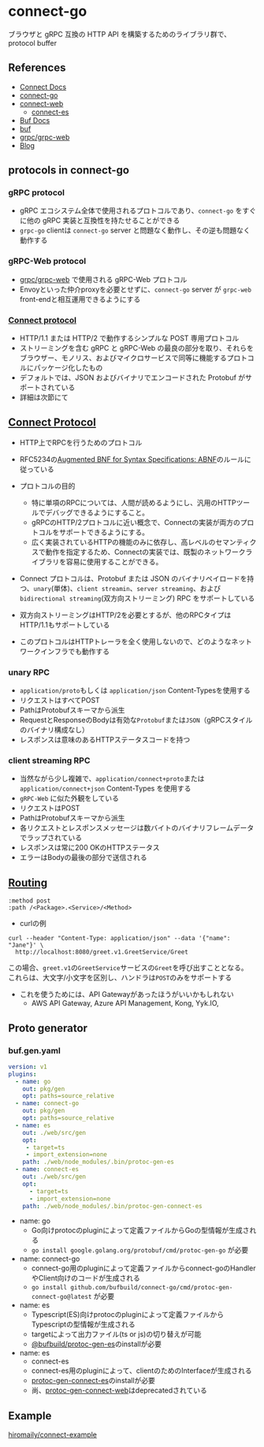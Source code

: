 # connect-go

ブラウザと gRPC 互換の HTTP API を構築するためのライブラリ群で、protocol buffer

## References

- [Connect Docs](https://connect.build/docs/introduction)
- [connect-go](https://github.com/bufbuild/connect-go)
- [connect-web](https://www.npmjs.com/package/@bufbuild/connect-web)
  - [connect-es](https://github.com/bufbuild/connect-es)
- [Buf Docs](https://docs.buf.build/installation)
- [buf](https://github.com/bufbuild/buf)
- [grpc/grpc-web](https://github.com/grpc/grpc-web)
- [Blog](https://buf.build/blog)

## protocols in connect-go 
### gRPC protocol
- gRPC エコシステム全体で使用されるプロトコルであり、`connect-go` をすぐに他の gRPC 実装と互換性を持たせることができる
- `grpc-go` clientは `connect-go` server と問題なく動作し、その逆も問題なく動作する

### gRPC-Web protocol
- [grpc/grpc-web](https://github.com/grpc/grpc-web) で使用される gRPC-Web プロトコル
- Envoyといった仲介proxyを必要とせずに、`connect-go` server が `grpc-web` front-endと相互運用できるようにする

### [Connect protocol](https://connect.build/docs/protocol/)
- HTTP/1.1 または HTTP/2 で動作するシンプルな POST 専用プロトコル
- ストリーミングを含む gRPC と gRPC-Web の最良の部分を取り、それらをブラウザー、モノリス、およびマイクロサービスで同等に機能するプロトコルにパッケージ化したもの
- デフォルトでは、JSON およびバイナリでエンコードされた Protobuf がサポートされている
- 詳細は次節にて
## [Connect Protocol](https://connect.build/docs/protocol/)
- HTTP上でRPCを行うためのプロトコル
- RFC5234の[Augmented BNF for Syntax Specifications: ABNF](https://datatracker.ietf.org/doc/html/rfc5234.html)のルールに従っている

- プロトコルの目的
  - 特に単項のRPCについては、人間が読めるようにし、汎用のHTTPツールでデバッグできるようにすること。
  - gRPCのHTTP/2プロトコルに近い概念で、Connectの実装が両方のプロトコルをサポートできるようにする。
  - 広く実装されているHTTPの機能のみに依存し、高レベルのセマンティクスで動作を指定するため、Connectの実装では、既製のネットワークライブラリを容易に使用することができる。

- Connect プロトコルは、Protobuf または JSON のバイナリペイロードを持つ、`unary`(単体)、`client streamin`、`server streaming`、および`bidirectional streaming`(双方向ストリーミング) RPC をサポートしている
- 双方向ストリーミングはHTTP/2を必要とするが、他のRPCタイプはHTTP/1.1もサポートしている
- このプロトコルはHTTPトレーラを全く使用しないので、どのようなネットワークインフラでも動作する

### unary RPC
- `application/proto`もしくは `application/json` Content-Typesを使用する
- リクエストはすべてPOST
- PathはProtobufスキーマから派生
- RequestとResponseのBodyは有効な`Protobuf`または`JSON`（gRPCスタイルのバイナリ構成なし）
- レスポンスは意味のあるHTTPステータスコードを持つ

### client streaming RPC
- 当然ながら少し複雑で、`application/connect+proto`または`application/connect+json` Content-Types を使用する
- `gRPC-Web` に似た外観をしている
- リクエストはPOST
- PathはProtobufスキーマから派生
- 各リクエストとレスポンスメッセージは数バイトのバイナリフレームデータでラップされている
- レスポンスは常に200 OKのHTTPステータス
- エラーはBodyの最後の部分で送信される

## [Routing](https://connect.build/docs/go/routing)
```
:method post
:path /<Package>.<Service>/<Method>
```
- curlの例
```
curl --header "Content-Type: application/json" --data '{"name": "Jane"}' \
  http://localhost:8080/greet.v1.GreetService/Greet
```
この場合、`greet.v1`の`GreetService`サービスの`Greet`を呼び出すこととなる。
これらは、大文字/小文字を区別し、ハンドラは`POST`のみをサポートする


- これを使うためには、API Gatewayがあったほうがいいかもしれない
  - AWS API Gateway, Azure API Management, Kong, Yyk.IO, 

## Proto generator
### buf.gen.yaml
```yaml
version: v1
plugins:
  - name: go
    out: pkg/gen
    opt: paths=source_relative
  - name: connect-go
    out: pkg/gen
    opt: paths=source_relative
  - name: es
    out: ./web/src/gen
    opt:
     - target=ts
     - import_extension=none
    path: ./web/node_modules/.bin/protoc-gen-es
  - name: connect-es
    out: ./web/src/gen
    opt:
      - target=ts
      - import_extension=none
    path: ./web/node_modules/.bin/protoc-gen-connect-es
```
- name: go
  - Go向けprotocのpluginによって定義ファイルからGoの型情報が生成される
  - `go install google.golang.org/protobuf/cmd/protoc-gen-go` が必要
- name: connect-go
  - connect-go用のpluginによって定義ファイルからconnect-goのHandlerやClient向けのコードが生成される
  - `go install github.com/bufbuild/connect-go/cmd/protoc-gen-connect-go@latest` が必要
- name: es
  - Typescript(ES)向けprotocのpluginによって定義ファイルからTypescriptの型情報が生成される
  - targetによって出力ファイル(ts or js)の切り替えが可能
  - [@bufbuild/protoc-gen-es](https://www.npmjs.com/package/@bufbuild/protoc-gen-es)のinstallが必要
- name: es
  - connect-es
  - connect-es用のpluginによって、clientのためのInterfaceが生成される
  - [protoc-gen-connect-es](https://github.com/bufbuild/connect-es/tree/main/packages/protoc-gen-connect-es)のinstallが必要
  - 尚、[protoc-gen-connect-web](https://github.com/bufbuild/connect-es/tree/main/packages/protoc-gen-connect-web)はdeprecatedされている

## Example
[hiromaily/connect-example](https://github.com/hiromaily/connect-example)